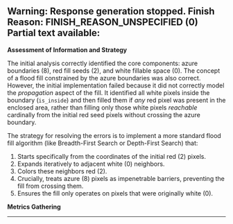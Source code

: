 Warning: Response generation stopped. Finish Reason: FINISH_REASON_UNSPECIFIED (0)
Partial text available:
---
**Assessment of Information and Strategy**

The initial analysis correctly identified the core components: azure boundaries (8), red fill seeds (2), and white fillable space (0). The concept of a flood fill constrained by the azure boundaries was also correct. However, the initial implementation failed because it did not correctly model the *propagation* aspect of the fill. It identified all white pixels inside the boundary (`is_inside`) and then filled them if *any* red pixel was present in the enclosed area, rather than filling only those white pixels *reachable* cardinally from the initial red seed pixels without crossing the azure boundary.

The strategy for resolving the errors is to implement a more standard flood fill algorithm (like Breadth-First Search or Depth-First Search) that:
1.  Starts specifically from the coordinates of the initial red (2) pixels.
2.  Expands iteratively to adjacent white (0) neighbors.
3.  Colors these neighbors red (2).
4.  Crucially, treats azure (8) pixels as impenetrable barriers, preventing the fill from crossing them.
5.  Ensures the fill only operates on pixels that were originally white (0).

**Metrics Gathering**

---

